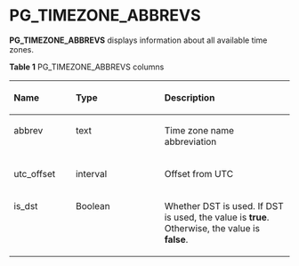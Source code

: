 # PG\_TIMEZONE\_ABBREVS<a name="EN-US_TOPIC_0289900639"></a>

**PG\_TIMEZONE\_ABBREVS**  displays information about all available time zones.

**Table  1**  PG\_TIMEZONE\_ABBREVS columns

<a name="en-us_topic_0283137118_en-us_topic_0237122539_table177171137122918"></a>
<table><thead align="left"><tr id="en-us_topic_0283137118_en-us_topic_0237122539_row4841137182916"><th class="cellrowborder" valign="top" width="22.12%" id="mcps1.2.4.1.1"><p id="en-us_topic_0283137118_en-us_topic_0237122539_p950244811308"><a name="en-us_topic_0283137118_en-us_topic_0237122539_p950244811308"></a><a name="en-us_topic_0283137118_en-us_topic_0237122539_p950244811308"></a>Name</p>
</th>
<th class="cellrowborder" valign="top" width="31.64%" id="mcps1.2.4.1.2"><p id="en-us_topic_0283137118_en-us_topic_0237122539_p128421737112911"><a name="en-us_topic_0283137118_en-us_topic_0237122539_p128421737112911"></a><a name="en-us_topic_0283137118_en-us_topic_0237122539_p128421737112911"></a>Type</p>
</th>
<th class="cellrowborder" valign="top" width="46.239999999999995%" id="mcps1.2.4.1.3"><p id="en-us_topic_0283137118_en-us_topic_0237122539_p168424375290"><a name="en-us_topic_0283137118_en-us_topic_0237122539_p168424375290"></a><a name="en-us_topic_0283137118_en-us_topic_0237122539_p168424375290"></a>Description</p>
</th>
</tr>
</thead>
<tbody><tr id="en-us_topic_0283137118_en-us_topic_0237122539_row20842183722916"><td class="cellrowborder" valign="top" width="22.12%" headers="mcps1.2.4.1.1 "><p id="en-us_topic_0283137118_en-us_topic_0237122539_p18502114812307"><a name="en-us_topic_0283137118_en-us_topic_0237122539_p18502114812307"></a><a name="en-us_topic_0283137118_en-us_topic_0237122539_p18502114812307"></a>abbrev</p>
</td>
<td class="cellrowborder" valign="top" width="31.64%" headers="mcps1.2.4.1.2 "><p id="en-us_topic_0283137118_en-us_topic_0237122539_p1484333722914"><a name="en-us_topic_0283137118_en-us_topic_0237122539_p1484333722914"></a><a name="en-us_topic_0283137118_en-us_topic_0237122539_p1484333722914"></a>text</p>
</td>
<td class="cellrowborder" valign="top" width="46.239999999999995%" headers="mcps1.2.4.1.3 "><p id="en-us_topic_0283137118_en-us_topic_0237122539_p1843037122919"><a name="en-us_topic_0283137118_en-us_topic_0237122539_p1843037122919"></a><a name="en-us_topic_0283137118_en-us_topic_0237122539_p1843037122919"></a>Time zone name abbreviation</p>
</td>
</tr>
<tr id="en-us_topic_0283137118_en-us_topic_0237122539_row1384317372297"><td class="cellrowborder" valign="top" width="22.12%" headers="mcps1.2.4.1.1 "><p id="en-us_topic_0283137118_en-us_topic_0237122539_p18502124873011"><a name="en-us_topic_0283137118_en-us_topic_0237122539_p18502124873011"></a><a name="en-us_topic_0283137118_en-us_topic_0237122539_p18502124873011"></a>utc_offset</p>
</td>
<td class="cellrowborder" valign="top" width="31.64%" headers="mcps1.2.4.1.2 "><p id="en-us_topic_0283137118_en-us_topic_0237122539_p14843123782912"><a name="en-us_topic_0283137118_en-us_topic_0237122539_p14843123782912"></a><a name="en-us_topic_0283137118_en-us_topic_0237122539_p14843123782912"></a>interval</p>
</td>
<td class="cellrowborder" valign="top" width="46.239999999999995%" headers="mcps1.2.4.1.3 "><p id="en-us_topic_0283137118_en-us_topic_0237122539_p12844137142913"><a name="en-us_topic_0283137118_en-us_topic_0237122539_p12844137142913"></a><a name="en-us_topic_0283137118_en-us_topic_0237122539_p12844137142913"></a>Offset from UTC</p>
</td>
</tr>
<tr id="en-us_topic_0283137118_en-us_topic_0237122539_row58449376298"><td class="cellrowborder" valign="top" width="22.12%" headers="mcps1.2.4.1.1 "><p id="en-us_topic_0283137118_en-us_topic_0237122539_p2050394817305"><a name="en-us_topic_0283137118_en-us_topic_0237122539_p2050394817305"></a><a name="en-us_topic_0283137118_en-us_topic_0237122539_p2050394817305"></a>is_dst</p>
</td>
<td class="cellrowborder" valign="top" width="31.64%" headers="mcps1.2.4.1.2 "><p id="en-us_topic_0283137118_en-us_topic_0237122539_p4844237142913"><a name="en-us_topic_0283137118_en-us_topic_0237122539_p4844237142913"></a><a name="en-us_topic_0283137118_en-us_topic_0237122539_p4844237142913"></a>Boolean</p>
</td>
<td class="cellrowborder" valign="top" width="46.239999999999995%" headers="mcps1.2.4.1.3 "><p id="en-us_topic_0283137118_en-us_topic_0237122539_p12844103713296"><a name="en-us_topic_0283137118_en-us_topic_0237122539_p12844103713296"></a><a name="en-us_topic_0283137118_en-us_topic_0237122539_p12844103713296"></a>Whether DST is used. If DST is used, the value is <strong id="en-us_topic_0283137118_en-us_topic_0237122539_b842352706141249"><a name="en-us_topic_0283137118_en-us_topic_0237122539_b842352706141249"></a><a name="en-us_topic_0283137118_en-us_topic_0237122539_b842352706141249"></a>true</strong>. Otherwise, the value is <strong id="en-us_topic_0283137118_en-us_topic_0237122539_b842352706141257"><a name="en-us_topic_0283137118_en-us_topic_0237122539_b842352706141257"></a><a name="en-us_topic_0283137118_en-us_topic_0237122539_b842352706141257"></a>false</strong>.</p>
</td>
</tr>
</tbody>
</table>

